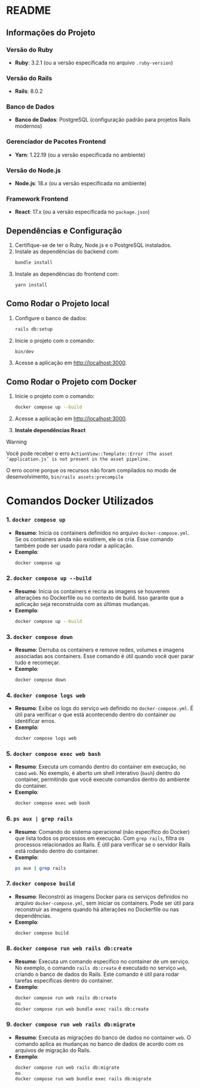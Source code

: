# README
## Informações do Projeto

### Versão do Ruby
- **Ruby**: 3.2.1 (ou a versão especificada no arquivo `.ruby-version`)

### Versão do Rails
- **Rails**: 8.0.2

### Banco de Dados
- **Banco de Dados**: PostgreSQL (configuração padrão para projetos Rails modernos)

### Gerenciador de Pacotes Frontend
- **Yarn**: 1.22.19 (ou a versão especificada no ambiente)

### Versão do Node.js
- **Node.js**: 18.x (ou a versão especificada no ambiente)

### Framework Frontend
- **React**: 17.x (ou a versão especificada no `package.json`)

## Dependências e Configuração

1. Certifique-se de ter o Ruby, Node.js e o PostgreSQL instalados.
2. Instale as dependências do backend com:
    ```bash
    bundle install
    ```
3. Instale as dependências do frontend com:
    ```bash
    yarn install
    ```

## Como Rodar o Projeto local

1. Configure o banco de dados:
    ```bash
    rails db:setup
    ```
2. Inicie o projeto com o comando:
    ```bash
    bin/dev
    ```
3. Acesse a aplicação em [http://localhost:3000](http://localhost:3000).

## Como Rodar o Projeto com Docker

1. Inicie o projeto com o comando:
    ```bash
    docker compose up --build
    ```
2. Acesse a aplicação em [http://localhost:3000](http://localhost:3000).

3. **Instale dependências React**

> [!WARNING]
> Você pode receber o erro `ActionView::Template::Error (The asset ‘application.js’ is not present in the asset pipeline.`
>
> O erro ocorre porque os recursos não foram compilados no modo de desenvolvimento, `bin/rails assets:precompile`

# Comandos Docker Utilizados

### 1. `docker compose up`
- **Resumo**: Inicia os containers definidos no arquivo `docker-compose.yml`. Se os containers ainda não existirem, ele os cria. Esse comando também pode ser usado para rodar a aplicação.
- **Exemplo**: 
  ```bash
  docker compose up
  ```

### 2. `docker compose up --build`
- **Resumo**: Inicia os containers e recria as imagens se houverem alterações no Dockerfile ou no contexto de build. Isso garante que a aplicação seja reconstruída com as últimas mudanças.
- **Exemplo**:
  ```bash
  docker compose up --build
  ```

### 3. `docker compose down`
- **Resumo**: Derruba os containers e remove redes, volumes e imagens associadas aos containers. Esse comando é útil quando você quer parar tudo e recomeçar.
- **Exemplo**:
  ```bash
  docker compose down
  ```

### 4. `docker compose logs web`
- **Resumo**: Exibe os logs do serviço `web` definido no `docker-compose.yml`. É útil para verificar o que está acontecendo dentro do container ou identificar erros.
- **Exemplo**:
  ```bash
  docker compose logs web
  ```

### 5. `docker compose exec web bash`
- **Resumo**: Executa um comando dentro do container em execução, no caso `web`. No exemplo, é aberto um shell interativo (`bash`) dentro do container, permitindo que você execute comandos dentro do ambiente do container.
- **Exemplo**:
  ```bash
  docker compose exec web bash
  ```

### 6. `ps aux | grep rails`
- **Resumo**: Comando do sistema operacional (não específico do Docker) que lista todos os processos em execução. Com `grep rails`, filtra os processos relacionados ao Rails. É útil para verificar se o servidor Rails está rodando dentro do container.
- **Exemplo**:
  ```bash
  ps aux | grep rails
  ```

### 7. `docker compose build`
- **Resumo**: Reconstrói as imagens Docker para os serviços definidos no arquivo `docker-compose.yml`, sem iniciar os containers. Pode ser útil para reconstruir as imagens quando há alterações no Dockerfile ou nas dependências.
- **Exemplo**:
  ```bash
  docker compose build
  ```

### 8. `docker compose run web rails db:create`
- **Resumo**: Executa um comando específico no container de um serviço. No exemplo, o comando `rails db:create` é executado no serviço `web`, criando o banco de dados do Rails. Este comando é útil para rodar tarefas específicas dentro do container.
- **Exemplo**:
  ```bash
  docker compose run web rails db:create
  ou
  docker compose run web bundle exec rails db:create
  ```

### 9. `docker compose run web rails db:migrate`
- **Resumo**: Executa as migrações do banco de dados no container `web`. O comando aplica as mudanças no banco de dados de acordo com os arquivos de migração do Rails.
- **Exemplo**:
  ```bash
  docker compose run web rails db:migrate
  ou
  docker compose run web bundle exec rails db:migrate
  ```